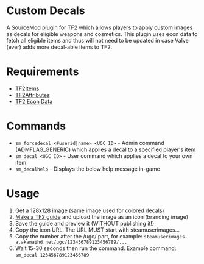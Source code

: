 # Custom Decals
A SourceMod plugin for TF2 which allows players to apply custom images as decals for eligible weapons and cosmetics. This plugin uses econ data to fetch all eligible items and thus will not need to be updated in case Valve (ever) adds more decal-able items to TF2.

# Requirements
- [TF2Items](https://forums.alliedmods.net/showthread.php?t=115100)
- [TF2Attributes](https://github.com/FlaminSarge/tf2attributes)
- [TF2 Econ Data](https://github.com/nosoop/SM-TFEconData)

# Commands
- `sm_forcedecal <#userid|name> <UGC ID>` - Admin command (ADMFLAG_GENERIC) which applies a decal to a specified player's item
- `sm_decal <UGC ID>` - User command which applies a decal to your own item
- `sm_decalhelp` - Displays the below help message in-game

# Usage
1. Get a 128x128 image (same image used for colored decals)
2. [Make a TF2 guide](https://steamcommunity.com/sharedfiles/editguide/?appid=440) and upload the image as an icon (branding image)
3. Save the guide and preview it (WITHOUT publishing it!)
4. Copy the icon URL. The URL MUST start with steamuserimages...
3. Copy the number after the /ugc/ part, for example: `steamuserimages-a.akamaihd.net/ugc/123456789123456789/...`
4. Wait 15-30 seconds then run the command. Example command: `sm_decal 123456789123456789`
